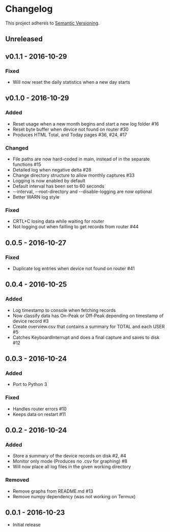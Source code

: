 # Changelog

This project adheres to [Semantic Versioning](http://semver.org/).

## Unreleased

## v0.1.1 - 2016-10-29
### Fixed
- Will now reset the daily statistics when a new day starts

## v0.1.0 - 2016-10-29
### Added
- Reset usage when a new month begins and start a new log folder #16
- Reset byte buffer when device not found on router #30
- Produces HTML Total, and Today pages #36, #24, #17

### Changed
- File paths are now hard-coded in main, instead of in the separate functions #15
- Detailed log when negative delta #28
- Change directory structure to allow monthly captures #33
- Logging is now enabled by default
- Default interval has been set to 60 seconds
- --interval, --root-directory and --disable-logging are now optional
- Better WARN log style

### Fixed
- CRTL+C losing data while waiting for router
- Not logging out when failling to get records from router #44

## 0.0.5 - 2016-10-27
### Fixed
- Duplicate log entries when device not found on router #41

## 0.0.4 - 2016-10-25
### Added
- Log timestamp to console when fetching records
- Now classify data has On-Peak or Off-Peak depending on timestamp of device record #3
- Create overview.csv that contains a summary for TOTAL and each USER #5
- Catches KeyboardInterrupt and does a final capture and saves to disk #12

## 0.0.3 - 2016-10-24
### Added
- Port to Python 3

### Fixed
- Handles router errors #10
- Keeps data on restart #11

## 0.0.2 - 2016-10-24
### Added
- Store a summary of the device records on disk #2, #4
- Monitor only mode (Produces no .csv for graphing) #8
- Will now place all log files in the given working directory

### Removed
- Remove graphs from README.md #13
- Remove numpy dependency (was not working on Termux)

## 0.0.1 - 2016-10-23
- Initial release
